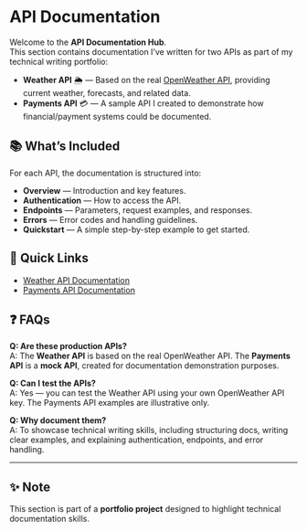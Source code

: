 # API Documentation

Welcome to the **API Documentation Hub**.  
This section contains documentation I’ve written for two APIs as part of my technical writing portfolio:  

- **Weather API** 🌦️ — Based on the real [OpenWeather API](https://openweathermap.org/api), providing current weather, forecasts, and related data.  
- **Payments API** 💳 — A sample API I created to demonstrate how financial/payment systems could be documented.  


## 📚 What’s Included
For each API, the documentation is structured into:

- **Overview** — Introduction and key features.  
- **Authentication** — How to access the API.  
- **Endpoints** — Parameters, request examples, and responses.  
- **Errors** — Error codes and handling guidelines.  
- **Quickstart** — A simple step-by-step example to get started.  


## 🚀 Quick Links
- [Weather API Documentation](weather/index.md)  
- [Payments API Documentation](payments/index.md)  


## ❓ FAQs

**Q: Are these production APIs?**  
A: The **Weather API** is based on the real OpenWeather API. The **Payments API** is a **mock API**, created for documentation demonstration purposes.  

**Q: Can I test the APIs?**  
A: Yes — you can test the Weather API using your own OpenWeather API key. The Payments API examples are illustrative only.  

**Q: Why document them?**  
A: To showcase technical writing skills, including structuring docs, writing clear examples, and explaining authentication, endpoints, and error handling.  

---

## ✨ Note
This section is part of a **portfolio project** designed to highlight technical documentation skills.  
